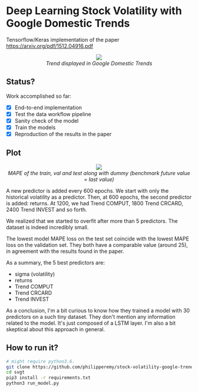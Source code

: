 # Deep Learning Stock Volatility with Google Domestic Trends
Tensorflow/Keras implementation of the paper https://arxiv.org/pdf/1512.04916.pdf

<p align="center">
  <img src="http://farm4.static.flickr.com/3466/3887194264_ba0d53a005.jpg"><br/>
  <i>Trend displayed in Google Domestic Trends</i>
</p>

## Status?

Work accomplished so far:
- [x] End-to-end implementation
- [x] Test the data workflow pipeline
- [x] Sanity check of the model 
- [x] Train the models 
- [x] Reproduction of the results in the paper

## Plot

<p align="center">
  <img src="assets/overfit.png"><br/>
  <i>MAPE of the train, val and test along with dummy (benchmark future value = last value)</i>
</p>

A new predictor is added every 600 epochs. We start with only the historical volatility as a predictor.
Then, at 600 epochs, the second predictor is added: returns. At 1200, we had Trend COMPUT, 1800 Trend CRCARD, 2400 Trend INVEST and so forth.

We realized that we started to overfit after more than 5 predictors. The dataset is indeed incredibly small.

The lowest model MAPE loss on the test set coincide with the lowest MAPE loss on the validation set. They both have a comparable value (around 25), in agreement with the results found in the paper.

As a summary, the 5 best predictors are:
- sigma (volatility)
- returns
- Trend COMPUT
- Trend CRCARD
- Trend INVEST

As a conclusion, I'm a bit curious to know how they trained a model with 30 predictors on a such tiny dataset. They don't mention any information related to the model. It's just composed of a LSTM layer. I'm also a bit skeptical about this approach in general.

## How to run it?
```bash
# might require python3.6.
git clone https://github.com/philipperemy/stock-volatility-google-trends.git svgt
cd svgt
pip3 install -r requirements.txt
python3 run_model.py
```
